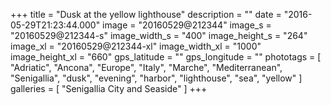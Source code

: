 +++
title = "Dusk at the yellow lighthouse"
description = ""
date = "2016-05-29T21:23:44.000"
image = "20160529@212344"
image_s = "20160529@212344-s"
image_width_s = "400"
image_height_s = "264"
image_xl = "20160529@212344-xl"
image_width_xl = "1000"
image_height_xl = "660"
gps_latitude = ""
gps_longitude = ""
phototags = [ "Adriatic", "Ancona", "Europe", "Italy", "Marche", "Mediterranean", "Senigallia", "dusk", "evening", "harbor", "lighthouse", "sea", "yellow" ]
galleries = [ "Senigallia City and Seaside" ]
+++
